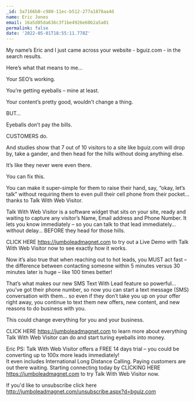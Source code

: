 ```yaml
---
_id: 3a7166b0-c980-11ec-b512-277a1878aa4d
name: Eric Jones
email: 16a5d05da636c3f1be4926e60b2a5a01
permalink: false
date: '2022-05-01T18:55:11.778Z'
---
```

My name’s Eric and I just came across your website - bguiz.com - in the search results.

Here’s what that means to me…

Your SEO’s working.

You’re getting eyeballs – mine at least.

Your content’s pretty good, wouldn’t change a thing.

BUT…

Eyeballs don’t pay the bills.

CUSTOMERS do.

And studies show that 7 out of 10 visitors to a site like bguiz.com will drop by, take a gander, and then head for the hills without doing anything else.

It’s like they never were even there.

You can fix this.

You can make it super-simple for them to raise their hand, say, “okay, let’s talk” without requiring them to even pull their cell phone from their pocket… thanks to Talk With Web Visitor.

Talk With Web Visitor is a software widget that sits on your site, ready and waiting to capture any visitor’s Name, Email address and Phone Number.  It lets you know immediately – so you can talk to that lead immediately… without delay… BEFORE they head for those hills.
  
CLICK HERE https://jumboleadmagnet.com to try out a Live Demo with Talk With Web Visitor now to see exactly how it works.

Now it’s also true that when reaching out to hot leads, you MUST act fast – the difference between contacting someone within 5 minutes versus 30 minutes later is huge – like 100 times better!

That’s what makes our new SMS Text With Lead feature so powerful… you’ve got their phone number, so now you can start a text message (SMS) conversation with them… so even if they don’t take you up on your offer right away, you continue to text them new offers, new content, and new reasons to do business with you.

This could change everything for you and your business.

CLICK HERE https://jumboleadmagnet.com to learn more about everything Talk With Web Visitor can do and start turing eyeballs into money.

Eric
PS: Talk With Web Visitor offers a FREE 14 days trial – you could be converting up to 100x more leads immediately!   
It even includes International Long Distance Calling. 
Paying customers are out there waiting. 
Starting connecting today by CLICKING HERE https://jumboleadmagnet.com to try Talk With Web Visitor now.

If you'd like to unsubscribe click here http://jumboleadmagnet.com/unsubscribe.aspx?d=bguiz.com
